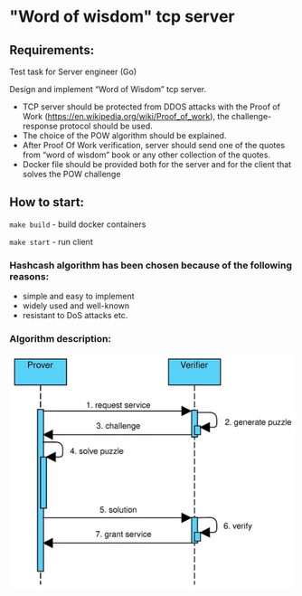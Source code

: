 # "Word of wisdom" tcp server 

## Requirements:

Test task for Server engineer (Go)

Design and implement “Word of Wisdom” tcp server.

* TCP server should be protected from DDOS attacks with the Proof of Work (https://en.wikipedia.org/wiki/Proof_of_work), the challenge-response protocol should be used.
* The choice of the POW algorithm should be explained.
* After Proof Of Work verification, server should send one of the quotes from “word of wisdom” book or any other collection of the quotes.
* Docker file should be provided both for the server and for the client that solves the POW challenge


## How to start:
`make build` - build docker containers

`make start` - run client

### Hashcash algorithm has been chosen because of the following reasons:
- simple and easy to implement
- widely used and well-known
- resistant to DoS attacks etc.

### Algorithm description:
![img.png](docs/img.png)